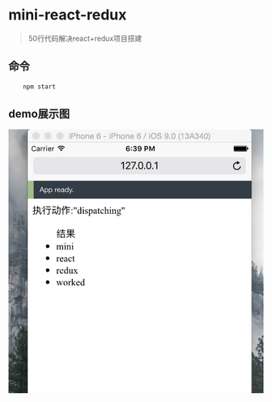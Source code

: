 # mini-react-redux
> 50行代码解决react+redux项目搭建  

## 命令
```bash
    npm start
```

## demo展示图
![展示](/assets/mini-react-redux.png)